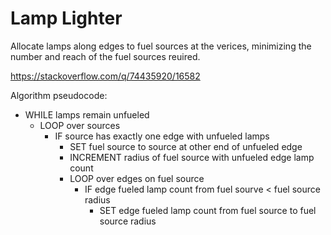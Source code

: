 # Lamp Lighter

Allocate lamps along edges to fuel sources at the verices, minimizing the number and reach of the fuel sources reuired.

https://stackoverflow.com/q/74435920/16582

Algorithm pseudocode:

 - WHILE lamps remain unfueled
    - LOOP over sources
       - IF source has exactly one edge with unfueled lamps
           - SET fuel source to source at other end of unfueled edge
           - INCREMENT radius of fuel source with unfueled edge lamp count
           - LOOP over edges on fuel source
               - IF edge fueled lamp count from fuel sourve < fuel source radius
                   - SET edge fueled lamp count from fuel source to fuel source radius 
